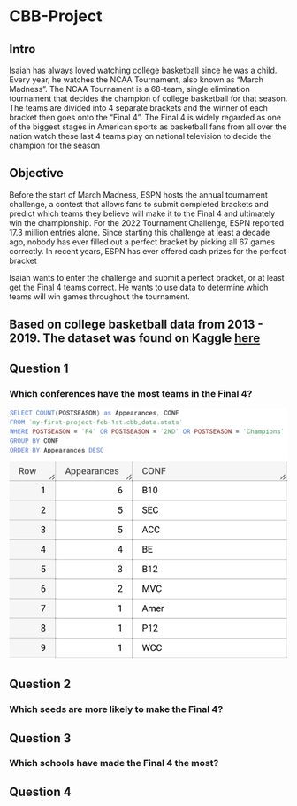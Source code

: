 # CBB-Project

## Intro
Isaiah has always loved watching college basketball since he was a child. Every year, he watches the NCAA Tournament, also known as “March Madness”. The NCAA Tournament is a 68-team, single elimination tournament that decides the champion of college basketball for that season. The teams are divided into 4 separate brackets and the winner of each bracket then goes onto the “Final 4”. The Final 4 is widely regarded as one of the biggest stages in American sports as basketball fans from all over the nation watch these last 4 teams play on national television to decide the champion for the season

## Objective
Before the start of March Madness, ESPN hosts the annual tournament challenge, a contest that allows fans to submit completed brackets and predict which teams they believe will make it to the Final 4 and ultimately win the championship. For the 2022 Tournament Challenge, ESPN reported 17.3 million entries alone. Since starting this challenge at least a decade ago, nobody has ever filled out a perfect bracket by picking all 67 games correctly. In recent years, ESPN has ever offered cash prizes for the perfect bracket

Isaiah wants to enter the challenge and submit a perfect bracket, or at least get the Final 4 teams correct. He wants to use data to determine which teams will win games throughout the tournament. 

## Based on college basketball data from 2013 - 2019. The dataset was found on Kaggle [here](https://www.kaggle.com/datasets/andrewsundberg/college-basketball-dataset?resource=download)

## Question 1
### Which conferences have the most teams in the Final 4?

![](https://github.com/JPascal95/CBB-Project/blob/main/images/CONF%20Final%204%20Apps%20Query.png)
![](https://github.com/JPascal95/CBB-Project/blob/main/images/CONF%20Final%204%20Apps.png)

## Question 2
### Which seeds are more likely to make the Final 4?

## Question 3
### Which schools have made the Final 4 the most?

## Question 4

